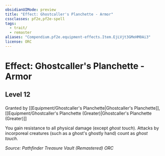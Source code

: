 ```yaml
---
obsidianUIMode: preview
title: "Effect: Ghostcaller's Planchette - Armor"
cssclasses: pf2e,pf2e-spell
tags:
  - trait/
  - remaster
aliases: "Compendium.pf2e.equipment-effects.Item.EjLVjt3GMeHM0Ai3"
license: ORC
---
```

# Effect: Ghostcaller's Planchette - Armor
## Level 12
### 






Granted by [[Equipment/Ghostcaller's Planchette|Ghostcaller's Planchette]], [[Equipment/Ghostcaller's Planchette (Greater)|Ghostcaller's Planchette (Greater)]]

You gain resistance to all physical damage (except _ghost touch_). Attacks by incorporeal creatures (such as a ghost's ghostly hand) count as _ghost touch_.

*Source: Pathfinder Treasure Vault (Remastered)*
*ORC*